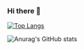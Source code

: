 ### Hi there 👋
[![Top Langs](https://github-readme-stats.vercel.app/api/top-langs/?username=serafadam)](https://github.com/anuraghazra/github-readme-stats)


![Anurag's GitHub stats](https://github-readme-stats.vercel.app/api?username=serafadam&count_private=true)
<!--
**Serafadam/Serafadam** is a ✨ _special_ ✨ repository because its `README.md` (this file) appears on your GitHub profile.

Here are some ideas to get you started:

- 🔭 I’m currently working on ...
- 🌱 I’m currently learning ...
- 👯 I’m looking to collaborate on ...
- 🤔 I’m looking for help with ...
- 💬 Ask me about ...
- 📫 How to reach me: ...
- 😄 Pronouns: ...
- ⚡ Fun fact: ...
-->
